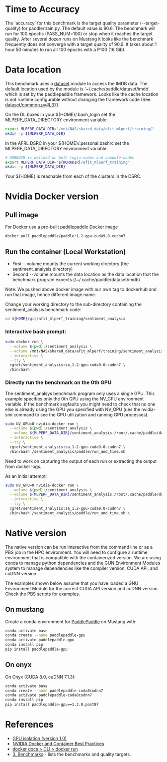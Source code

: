 # Time to Accuracy
The 'accuracy' for this benchmark is the target quality parameter (--target-quality) for paddle/train.py.  The default value is 90.6.  The benchmark will run for 100 epochs (PASS_NUM=100) or stop when it reaches the target quality.  After several dozen runs on Mustang it looks like the benchmark frequently does not converge with a target quality of 90.6.  It takes about 1 hour 50 minutes to run all 100 epochs with a P100 (16 Gib).

# Data location

This benchmark uses a [dataset](http://www.paddlepaddle.org/documentation/docs/en/develop/api/data/dataset.html) module to access the IMDB data.  The default location used by the module is '~/.cache/paddle/dataset/imdb' which is set by the paddlepaddle framework.  Looks like the cache location is not runtime configurable without changing the framework code (See: [dataset/common.py#L37](https://github.com/PaddlePaddle/Paddle/blob/0abfbd1c41e6d558f76252854d4d78bef581b720/python/paddle/dataset/common.py#L37)).

On the DL boxes in your ${HOME}/.bash_login set the MLPERF_DATA_DIRECTORY environment variable:
```bash
export MLPERF_DATA_DIR="/mnt/NAS/shared_data/afit_mlperf/training/"
mkdir -p ${MLPERF_DATA_DIR}
```

In the AFRL DSRC in your ${HOME}/.personal.bashrc set the MLPERF_DATA_DIRECTORY environment variable:
```bash
# WORKDIR is defined on both login-nodes and compute-nodes
export MLPERF_DATA_DIR="${WORKDIR}/afit_mlperf_training"
mkdir -p ${MLPERF_DATA_DIR}
```
Your ${HOME} is reachable from each of the clusters in the DSRC.

# Nvidia Docker version

## Pull image
For Docker use a pre-built [paddlepaddle Docker image](https://hub.docker.com/r/paddlepaddle/paddle)

```bash
docker pull paddlepaddle/paddle:1.2-gpu-cuda9.0-cudnn7
```

## Run the container (Local Workstation)
* First --volume mounts the current working directory (the sentiment_analysis directory)
* Second --volume mounts the data location as the data location that the benchmark program expects (/~/.cache/paddle/dataset/imdb)

Note: We pushed above docker image with our own tag to dockerhub and run that image, hence different image name.

Change your working directory to the sub-directory containing the sentiment_analysis benchmark code:
```bash
cd ${HOME}/git/afit_mlperf_training/sentiment_analysis
```

### Interactive bash prompt:
```bash
sudo docker run \
  --volume $(pwd):/sentiment_analysis \
  --volume /mnt/NAS/shared_data/afit_mlperf/training/sentiment_analysis:/root/.cache/paddle/dataset/imdb \
  --interactive \
  --tty \
  cgret/sentiment_analysis:sa_1.2-gpu-cuda9.0-cudnn7 \
  /bin/bash
```


### Directly run the benchmark on the 0th GPU
The sentiment_analsys benchmark program only uses a single GPU. This example specifies only the 0th GPU using the NV_GPU environment variable.  If the benchmark segfaults you might need to check that no one else is already using the GPU you specified with NV_GPU (ues the nvidia-smi command to see the GPU utilization and running GPU processes).

```bash
sudo NV_GPU=0 nvidia-docker run \
  --volume $(pwd):/sentiment_analysis \
  --volume ${MLPERF_DATA_DIR}/sentiment_analysis:/root/.cache/paddle/dataset/imdb \
  --interactive \
  --tty \
  cgret/sentiment_analysis:sa_1.2-gpu-cuda9.0-cudnn7 \
  /bin/bash /sentiment_analysis/paddle/run_and_time.sh
```

Need to work on capturing the output of each run or extracting the output from docker logs.

As an initial attempt:
```bash
sudo NV_GPU=0 nvidia-docker run \
  --volume $(pwd):/sentiment_analysis \
  --volume ${MLPERF_DATA_DIR}/sentiment_analysis:/root/.cache/paddle/dataset/imdb \
  --interactive \
  --tty \
  cgret/sentiment_analysis:sa_1.2-gpu-cuda9.0-cudnn7 \
  /bin/bash /sentiment_analysis/paddle/run_and_time.sh \
```

# Native version
The native version can be run interactive from the command line or as a PBS job in the HPC environment.  You will need to configure a runtime environment that is compatible with the containerized version.  We are using conda to manage python dependencies and the GUN Environment Modules system to manage dependencies like the compiler version, CUDA API, and cuDNN version.

The examples shown below assume that you have loaded a GNU Environment Module for the correct CUDA API version and cuDNN version.  Check the PBS scripts for examples.

## On mustang
Create a conda environment for [PaddlePaddle](https://github.com/PaddlePaddle/Paddle) on Mustang
 with:
```bash
conda activate base
conda create --name paddlepaddle-gpu
conda activate paddlepaddle-gpu
conda install pip
pip install paddlepaddle-gpu
```

## On onyx
On Onyx (CUDA 8.0, cuDNN 7.1.3):
```bash
conda activate base
conda create --name paddlepaddle-cuda8cudnn7
conda activate paddlepaddle-cuda8cudnn7
conda install pip
pip install paddlepaddle-gpu==1.3.0.post87
```

# References
 * [GPU isolation (version 1.0)](https://github.com/NVIDIA/nvidia-docker/wiki/GPU-isolation-(version-1.0))
 * [NVIDIA Docker and Container Best Practices](https://docs.nvidia.com/deeplearning/dgx/bp-docker)
 * [docker docs > CLI > docker run](https://docs.docker.com/engine/reference/commandline/run/)
  * [3. Benchmarks](https://github.com/mlperf/policies/blob/master/training_rules.adoc#3-benchmarks) - lists the benchmarks and quality targets.